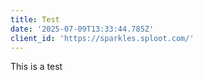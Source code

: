 ```yaml
---
title: Test
date: '2025-07-09T13:33:44.785Z'
client_id: 'https://sparkles.sploot.com/'
---
```

This is a test
